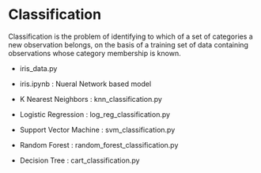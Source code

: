 # Classification

Classification is the problem of identifying to which of a set of categories a new observation belongs, 
on the basis of a training set of data containing observations whose category membership is known.

- iris_data.py

- iris.ipynb : Nueral Network based model

- K Nearest Neighbors : knn_classification.py

- Logistic Regression : log_reg_classification.py 

- Support Vector Machine : svm_classification.py

- Random Forest : random_forest_classification.py

- Decision Tree : cart_classification.py
